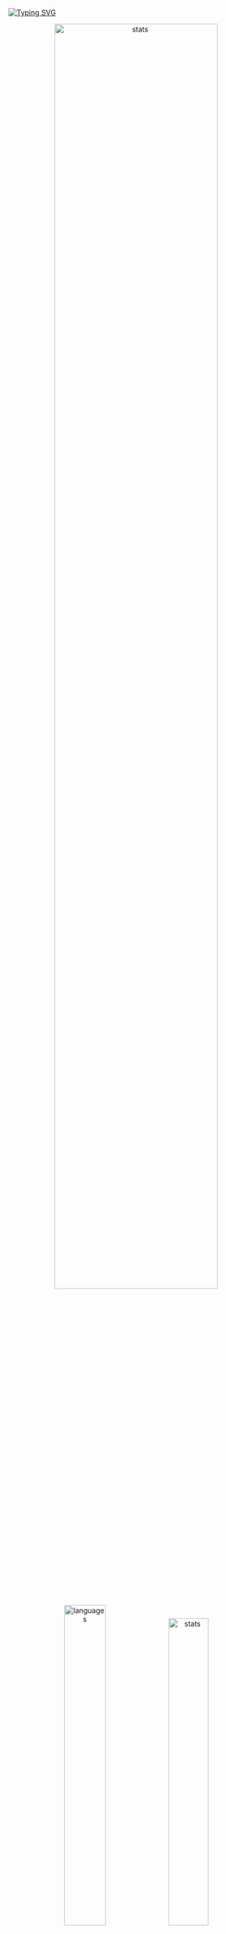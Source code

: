 <a href="https://git.io/typing-svg"><img src="https://readme-typing-svg.demolab.com?font=Fira+Code&size=50&duration=3000&color=9745F5&center=true&multiline=true&repeat=false&random=false&width=1000&height=150&lines=Hi!+I'm+Vanya;Python+Fullstack+Developer" alt="Typing SVG" /></a>
<div align="center">
  <img src="http://github-readme-streak-stats.herokuapp.com?user=schr1k&theme=midnight-purple&hide_border=true&border_radius=0&date_format=j%20M%5B%20Y%5D&card_width=500&dates=9745F5&background=020202&border=9745F5&stroke=9745F5&ring=9745F5&fire=9745F5&currStreakNum=9745F5&sideNums=9745F5&currStreakLabel=9745F5&sideLabels=9745F5&excludeDaysLabel=9745F5" alt="stats" width=80%/>
</div>
<div align="center">
  <img src="https://github-readme-stats.vercel.app/api/top-langs/?username=schr1k&hide_border=true&bg_color=020202&text_color=9745F5&title_color=9745F5&layout=compact" alt="languages" width=40.25%>
  <img src="https://github-readme-stats.vercel.app/api?username=schr1k&show_icons=true&hide_border=true&bg_color=020202&text_color=9745F5&title_color=9745F5&icon_color=9745F5&hide_rank=true&hide=contribs,issues" alt="stats" width=39.4%/>
</div>
<div align="center">
  <h1>Skills:</h1>
  <img src="https://skillicons.dev/icons?i=py,postgres,html,css,js,ts,react,next,git,linux" alt="skills" width=80%>
</div>

---
<!--START_SECTION:waka-->
**🐱 My GitHub Data** 

> 📦 83.8 kB Used in GitHub's Storage 
 > 
> 🏆 783 Contributions in the Year 2023
 > 
> 💼 Opted to Hire
 > 
> 📜 9 Public Repositories 
 > 
> 🔑 15 Private Repositories 
 > 
📊 **This Week I Spent My Time On** 

```text
🕑︎ Time Zone: Europe/Moscow

💬 Programming Languages: 
Python                   18 hrs 18 mins      ████████████████░░░░░░░░░   62.24 % 
Markdown                 4 hrs 1 min         ███░░░░░░░░░░░░░░░░░░░░░░   13.65 % 
Log                      1 hr 29 mins        █░░░░░░░░░░░░░░░░░░░░░░░░   05.07 % 
HTML                     1 hr 14 mins        █░░░░░░░░░░░░░░░░░░░░░░░░   04.24 % 
Other                    1 hr 12 mins        █░░░░░░░░░░░░░░░░░░░░░░░░   04.10 % 

🔥 Editors: 
PyCharm                  21 hrs 4 mins       ██████████████████░░░░░░░   71.62 % 
Obsidian                 4 hrs 51 mins       ████░░░░░░░░░░░░░░░░░░░░░   16.49 % 
WebStorm                 2 hrs 16 mins       ██░░░░░░░░░░░░░░░░░░░░░░░   07.71 % 
Vim                      1 hr 5 mins         █░░░░░░░░░░░░░░░░░░░░░░░░   03.70 % 
DataGrip                 8 mins              ░░░░░░░░░░░░░░░░░░░░░░░░░   00.48 % 

💻 Operating System: 
Windows                  28 hrs 20 mins      ████████████████████████░   96.30 % 
Linux                    1 hr 5 mins         █░░░░░░░░░░░░░░░░░░░░░░░░   03.70 % 
```

**I Mostly Code in Python** 

```text
Python                   20 repos            █████████████████░░░░░░░░   68.97 % 
HTML                     3 repos             ███░░░░░░░░░░░░░░░░░░░░░░   10.34 % 
TypeScript               3 repos             ███░░░░░░░░░░░░░░░░░░░░░░   10.34 % 
JavaScript               2 repos             ██░░░░░░░░░░░░░░░░░░░░░░░   06.90 % 
Lasso                    1 repo              █░░░░░░░░░░░░░░░░░░░░░░░░   03.45 % 
```




 Last Updated on 21/11/2023 08:13:25 UTC
<!--END_SECTION:waka-->
